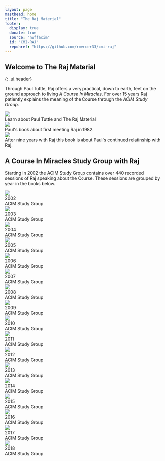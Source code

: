 ```yaml
---
layout: page
masthead: home
title: "The Raj Material"
footer:
  display: true
  donate: true
  source: "nwffacim"
  id: "CMI-RAJ"
  repohref: "https://github.com/rmercer33/cmi-raj"
---
```


## Welcome to The Raj Material
{: .ui.header}

Through Paul Tuttle, Raj offers a very practical, down to earth, feet on the ground approach to living *A Course In Miracles*. For over 15 years Raj patiently explains the meaning of the Course through the *ACIM Study Group*.

<div id="page-contents" class="ui three cards">
  <div class="card">
    <a href="#" data-book="acq" class="toc-modal-open image">
      <img src="/raj/public/img/raj/acq-big.jpg">
    </a>
    <div class="content">
      <div class="description">
        Learn about Paul Tuttle and The Raj Material
      </div>
    </div>
  </div>
  <div class="card">
    <a href="#" data-book="yaa" class="toc-modal-open image">
      <img src="/raj/public/img/raj/yaa-big.jpg">
    </a>
    <div class="content">
      <div class="description">
        Paul's book about first meeting Raj in 1982. 
      </div>
    </div>
  </div>
  <div class="card">
    <a href="#" data-book="grad" class="toc-modal-open image">
      <img src="/raj/public/img/raj/grad-big.jpg">
    </a>
    <div class="content">
      <div class="description">
        After nine years with Raj this book is about Paul's continued relatinship with Raj.
      </div>
    </div>
  </div>
</div>
<h2 class="ui header">A Course In Miracles Study Group with Raj</h2>
<p>
  Starting in 2002 the ACIM Study Group contains over 440 recorded sessions of Raj speaking about the Course. These sessions are grouped by year in the books below.
</p>
<div id="page-contents2" class="ui three cards">
  <div class="card">
    <a href="#" data-book="sg2002" class="toc-modal-open image">
      <img src="/raj/public/img/raj/sg2002-big.jpg">
    </a>
    <div class="content">
      <div class="header">2002</div>
      <div class="description">
        ACIM Study Group
      </div>
    </div>
  </div>
  <div class="card">
    <a href="#" data-book="sg2003" class="toc-modal-open image">
      <img src="/raj/public/img/raj/sg2003-big.jpg">
    </a>
    <div class="content">
      <div class="header">2003</div>
      <div class="description">
        ACIM Study Group
      </div>
    </div>
  </div>
  <div class="card">
    <a href="#" data-book="sg2004" class="toc-modal-open image">
      <img src="/raj/public/img/raj/sg2004-big.jpg">
    </a>
    <div class="content">
      <div class="header">2004</div>
      <div class="description">
        ACIM Study Group
      </div>
    </div>
  </div>
  <div class="card">
    <a href="#" data-book="sg2005" class="toc-modal-open image">
      <img src="/raj/public/img/raj/sg2005-big.jpg">
    </a>
    <div class="content">
      <div class="header">2005</div>
      <div class="description">
        ACIM Study Group
      </div>
    </div>
  </div>
  <div class="card">
    <a href="#" data-book="sg2006" class="toc-modal-open image">
      <img src="/raj/public/img/raj/sg2006-big.jpg">
    </a>
    <div class="content">
      <div class="header">2006</div>
      <div class="description">
        ACIM Study Group
      </div>
    </div>
  </div>
  <div class="card">
    <a href="#" data-book="sg2007" class="toc-modal-open image">
      <img src="/raj/public/img/raj/sg2007-big.jpg">
    </a>
    <div class="content">
      <div class="header">2007</div>
      <div class="description">
        ACIM Study Group
      </div>
    </div>
  </div>
  <div class="card">
    <a href="#" data-book="sg2008" class="toc-modal-open image">
      <img src="/raj/public/img/raj/sg2008-big.jpg">
    </a>
    <div class="content">
      <div class="header">2008</div>
      <div class="description">
        ACIM Study Group
      </div>
    </div>
  </div>
  <div class="card">
    <a href="#" data-book="sg2009" class="toc-modal-open image">
      <img src="/raj/public/img/raj/sg2009-big.jpg">
    </a>
    <div class="content">
      <div class="header">2009</div>
      <div class="description">
        ACIM Study Group
      </div>
    </div>
  </div>
  <div class="card">
    <a href="#" data-book="sg2010" class="toc-modal-open image">
      <img src="/raj/public/img/raj/sg2010-big.jpg">
    </a>
    <div class="content">
      <div class="header">2010</div>
      <div class="description">
        ACIM Study Group
      </div>
    </div>
  </div>
  <div class="card">
    <a href="#" data-book="sg2011" class="toc-modal-open image">
      <img src="/raj/public/img/raj/sg2011-big.jpg">
    </a>
    <div class="content">
      <div class="header">2011</div>
      <div class="description">
        ACIM Study Group
      </div>
    </div>
  </div>
  <div class="card">
    <a href="#" data-book="sg2012" class="toc-modal-open image">
      <img src="/raj/public/img/raj/sg2012-big.jpg">
    </a>
    <div class="content">
      <div class="header">2012</div>
      <div class="description">
        ACIM Study Group
      </div>
    </div>
  </div>
  <div class="card">
    <a href="#" data-book="sg2013" class="toc-modal-open image">
      <img src="/raj/public/img/raj/sg2013-big.jpg">
    </a>
    <div class="content">
      <div class="header">2013</div>
      <div class="description">
        ACIM Study Group
      </div>
    </div>
  </div>
  <div class="card">
    <a href="#" data-book="sg2014" class="toc-modal-open image">
      <img src="/raj/public/img/raj/sg2014-big.jpg">
    </a>
    <div class="content">
      <div class="header">2014</div>
      <div class="description">
        ACIM Study Group
      </div>
    </div>
  </div>
  <div class="card">
    <a href="#" data-book="sg2015" class="toc-modal-open image">
      <img src="/raj/public/img/raj/sg2015-big.jpg">
    </a>
    <div class="content">
      <div class="header">2015</div>
      <div class="description">
        ACIM Study Group
      </div>
    </div>
  </div>
  <div class="card">
    <a href="#" data-book="sg2016" class="toc-modal-open image">
      <img src="/raj/public/img/raj/sg2016-big.jpg">
    </a>
    <div class="content">
      <div class="header">2016</div>
      <div class="description">
        ACIM Study Group
      </div>
    </div>
  </div>
  <div class="card">
    <a href="#" data-book="sg2017" class="toc-modal-open image">
      <img src="/raj/public/img/raj/sg2017-big.jpg">
    </a>
    <div class="content">
      <div class="header">2017</div>
      <div class="description">
        ACIM Study Group
      </div>
    </div>
  </div>
  <div class="card">
    <a href="#" data-book="sg2018" class="toc-modal-open image">
      <img src="/raj/public/img/raj/sg2018-big.jpg">
    </a>
    <div class="content">
      <div class="header">2018</div>
      <div class="description">
        ACIM Study Group
      </div>
    </div>
  </div>
</div>
